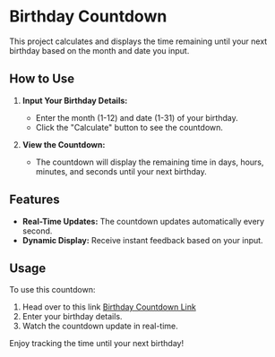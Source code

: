 # Birthday Countdown

This project calculates and displays the time remaining until your next birthday based on the month and date you input.

## How to Use

1. **Input Your Birthday Details:**
   - Enter the month (1-12) and date (1-31) of your birthday.
   - Click the "Calculate" button to see the countdown.

2. **View the Countdown:**
   - The countdown will display the remaining time in days, hours, minutes, and seconds until your next birthday.

## Features

- **Real-Time Updates:** The countdown updates automatically every second.
- **Dynamic Display:** Receive instant feedback based on your input.

## Usage

To use this countdown:
1. Head over to this link [Birthday Countdown Link](https://toddehalexander.github.io/BirthdayCountdown/)
2. Enter your birthday details.
3. Watch the countdown update in real-time.

Enjoy tracking the time until your next birthday!
